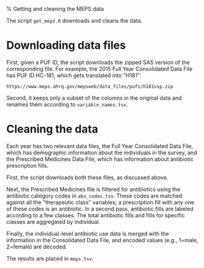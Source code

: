 % Getting and cleaning the MEPS data

The script `get_meps.R` downloads and cleans the data.

# Downloading data files

First, given a PUF ID, the script downloads the zipped SAS version of the
corresponding file. For example, the 2015 Full Year Consolidated Data File has
PUF ID HC-181, which gets translated into "H181":

`https://www.meps.ahrq.gov/mepsweb/data_files/pufs/h181ssp.zip`

Second, it keeps only a subset of the columns in the original data and renames
them according to `variable_names.tsv`.

# Cleaning the data

Each year has two relevant data files, the Full Year Consolidated Data File,
which has demographic information about the individuals in the survey, and the
Prescribed Medicines Data File, which has information about antibiotic
prescription fills.

First, the script downloads both these files, as discussed above.

Next, the Prescribed Medicines file is filtered for antibiotics using the
antibiotic category codes in `abx_codes.tsv`. These codes are matched against
all the "therapeutic class" variables; a prescription fill with any one of
these codes is an antibiotic. In a second pass, antibiotic fills are labeled
according to a few classes. The total antibiotic fills and fills for specific
classes are aggregated by individual.

Finally, the individual-level antibiotic use data is merged with the
information in the Consolidated Data File, and encoded values (e.g., 1=male,
2=female) are decoded.

The results are placed in `meps.tsv`.
